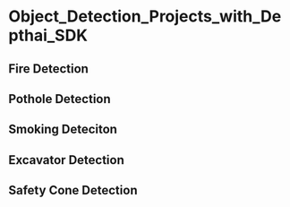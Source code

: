 # Object_Detection_Projects_with_Depthai_SDK

## Fire Detection


## Pothole Detection


## Smoking Deteciton


## Excavator Detection


## Safety Cone Detection
